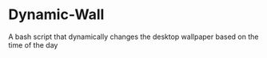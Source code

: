 # Dynamic-Wall
A bash script that dynamically changes the desktop wallpaper based on the time of the day
